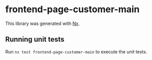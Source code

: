 # frontend-page-customer-main

This library was generated with [Nx](https://nx.dev).

## Running unit tests

Run `nx test frontend-page-customer-main` to execute the unit tests.
